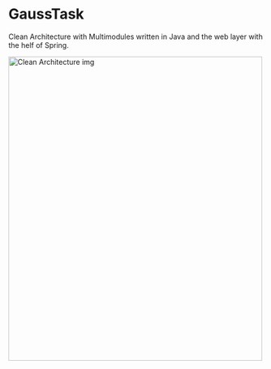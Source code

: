 # GaussTask

Clean Architecture with Multimodules written in Java and the web layer with the helf of Spring.

<img src="https://blog.cleancoder.com/uncle-bob/images/2012-08-13-the-clean-architecture/CleanArchitecture.jpg" alt="Clean Architecture img" width="500" height="600">
